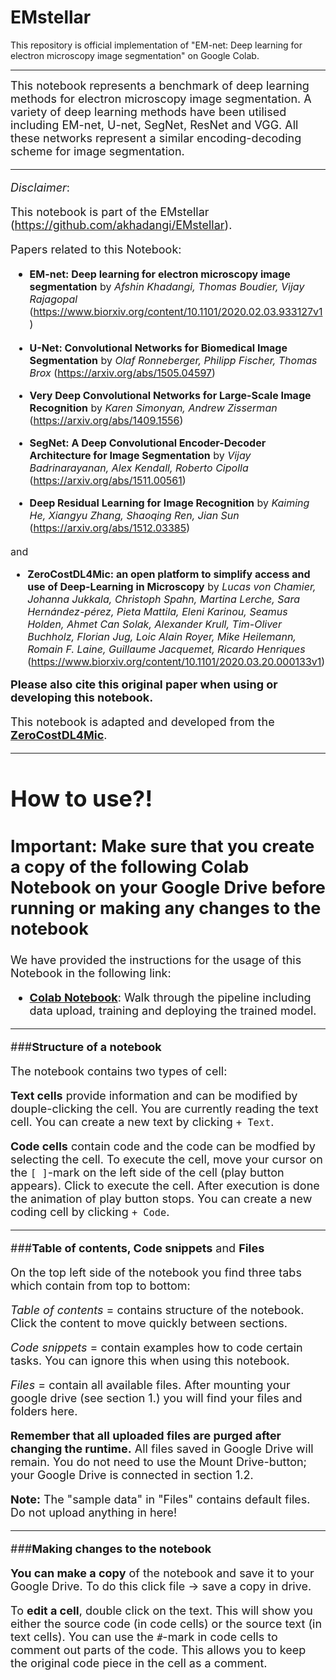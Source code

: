 # EMstellar
This repository is official implementation of "EM-net: Deep learning for electron microscopy image segmentation" on Google Colab.

---

<font size = 4>This notebook represents a benchmark of deep learning methods for electron microscopy image segmentation. A variety of deep learning methods have been utilised including EM-net, U-net, SegNet, ResNet and VGG. All these networks represent a similar encoding-decoding scheme for image segmentation. 



---
<font size = 4>*Disclaimer*:

<font size = 4>This notebook is part of the EMstellar (https://github.com/akhadangi/EMstellar).

<font size = 4>Papers related to this Notebook: 

- <font size = 3>**EM-net: Deep learning for electron microscopy image segmentation** by *Afshin Khadangi, Thomas Boudier, Vijay Rajagopal*  (https://www.biorxiv.org/content/10.1101/2020.02.03.933127v1)

- <font size = 3>**U-Net: Convolutional Networks for Biomedical Image Segmentation** by *Olaf Ronneberger, Philipp Fischer, Thomas Brox*  (https://arxiv.org/abs/1505.04597)

- <font size = 3>**Very Deep Convolutional Networks for Large-Scale Image Recognition** by *Karen Simonyan, Andrew Zisserman*  (https://arxiv.org/abs/1409.1556)

- <font size = 3>**SegNet: A Deep Convolutional Encoder-Decoder Architecture for Image Segmentation** by *Vijay Badrinarayanan, Alex Kendall, Roberto Cipolla*  (https://arxiv.org/abs/1511.00561)

- <font size = 3>**Deep Residual Learning for Image Recognition** by *Kaiming He, Xiangyu Zhang, Shaoqing Ren, Jian Sun*  (https://arxiv.org/abs/1512.03385)

<font size = 3>and 

- <font size = 3>**ZeroCostDL4Mic: an open platform to simplify access and use of Deep-Learning in Microscopy** by *Lucas von Chamier, Johanna Jukkala, Christoph Spahn, Martina Lerche, Sara Hernández-pérez, Pieta Mattila, Eleni Karinou, Seamus Holden, Ahmet Can Solak, Alexander Krull, Tim-Oliver Buchholz, Florian Jug, Loic Alain Royer, Mike Heilemann, Romain F. Laine, Guillaume Jacquemet, Ricardo Henriques*  (https://www.biorxiv.org/content/10.1101/2020.03.20.000133v1)

<font size = 4>**Please also cite this original paper when using or developing this notebook.** 

<font size = 4> This notebook is adapted and developed from the [**ZeroCostDL4Mic**](https://github.com/HenriquesLab/ZeroCostDL4Mic).

---

# **How to use?!**

**Important: Make sure that you create a copy of the following Colab Notebook on your Google Drive before running or making any changes to the notebook**
---

<font size = 4>We have provided the instructions for the usage of this Notebook in the following link:
  - [**Colab Notebook**](https://www.youtube.com): Walk through the pipeline including data upload, training and deploying the trained model.


---
###**Structure of a notebook**

<font size = 4>The notebook contains two types of cell:  

<font size = 4>**Text cells** provide information and can be modified by douple-clicking the cell. You are currently reading the text cell. You can create a new text by clicking `+ Text`.

<font size = 4>**Code cells** contain code and the code can be modfied by selecting the cell. To execute the cell, move your cursor on the `[ ]`-mark on the left side of the cell (play button appears). Click to execute the cell. After execution is done the animation of play button stops. You can create a new coding cell by clicking `+ Code`.

---
###**Table of contents, Code snippets** and **Files**

<font size = 4>On the top left side of the notebook you find three tabs which contain from top to bottom:

<font size = 4>*Table of contents* = contains structure of the notebook. Click the content to move quickly between sections.

<font size = 4>*Code snippets* = contain examples how to code certain tasks. You can ignore this when using this notebook.

<font size = 4>*Files* = contain all available files. After mounting your google drive (see section 1.) you will find your files and folders here. 

<font size = 4>**Remember that all uploaded files are purged after changing the runtime.** All files saved in Google Drive will remain. You do not need to use the Mount Drive-button; your Google Drive is connected in section 1.2.

<font size = 4>**Note:** The "sample data" in "Files" contains default files. Do not upload anything in here!

---
###**Making changes to the notebook**

<font size = 4>**You can make a copy** of the notebook and save it to your Google Drive. To do this click file -> save a copy in drive.

<font size = 4>To **edit a cell**, double click on the text. This will show you either the source code (in code cells) or the source text (in text cells).
You can use the `#`-mark in code cells to comment out parts of the code. This allows you to keep the original code piece in the cell as a comment.
